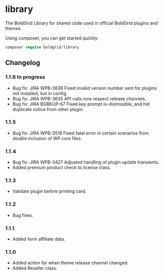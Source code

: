 # library

The BoldGrid Library for shared code used in official BoldGrid plugins and themes.

Using composer, you can get started quickly:

```php
composer require boldgrid/library

```

## Changelog ##

### 1.1.6 In progress ###
* Bug fix: JIRA WPB-3636  Fixed invalid version number sent for plugins not installed, but in config.
* Bug fix: JIRA WPB-3635  API calls now respect release channels.
* Bug fix: JIRA BGBKUP-67 Fixed key prompt is-dismissible, and hid duplicate notice from other plugin.

### 1.1.5 ###
* Bug fix: JIRA WPB-3518  Fixed fatal error in certain scenarios from double inclusion of WP core files.

### 1.1.4 ###
* Bug fix: JIRA WPB-3427  Adjusted handling of plugin update transients.
* Added premium product check to license class.

### 1.1.3 ###
* Validate plugin before printing card.

### 1.1.2 ###
* Bug fixes.

### 1.1.1 ###
* Added form affiliate data.

### 1.1.0 ###
* Added action for when theme release channel changed.
* Added Reseller class.
